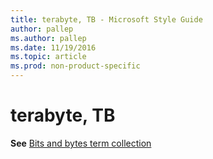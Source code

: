 ```yaml
---
title: terabyte, TB - Microsoft Style Guide
author: pallep
ms.author: pallep
ms.date: 11/19/2016
ms.topic: article
ms.prod: non-product-specific
---
```


# terabyte, TB

**See** [Bits and bytes term collection](/style-guide/a-z-word-list-term-collections/term-collections/bits-bytes-terms)
